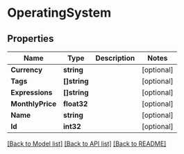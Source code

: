 # OperatingSystem

## Properties

Name | Type | Description | Notes
------------ | ------------- | ------------- | -------------
**Currency** | **string** |  | [optional] 
**Tags** | **[]string** |  | [optional] 
**Expressions** | **[]string** |  | [optional] 
**MonthlyPrice** | **float32** |  | [optional] 
**Name** | **string** |  | [optional] 
**Id** | **int32** |  | [optional] 

[[Back to Model list]](../README.md#documentation-for-models) [[Back to API list]](../README.md#documentation-for-api-endpoints) [[Back to README]](../README.md)



